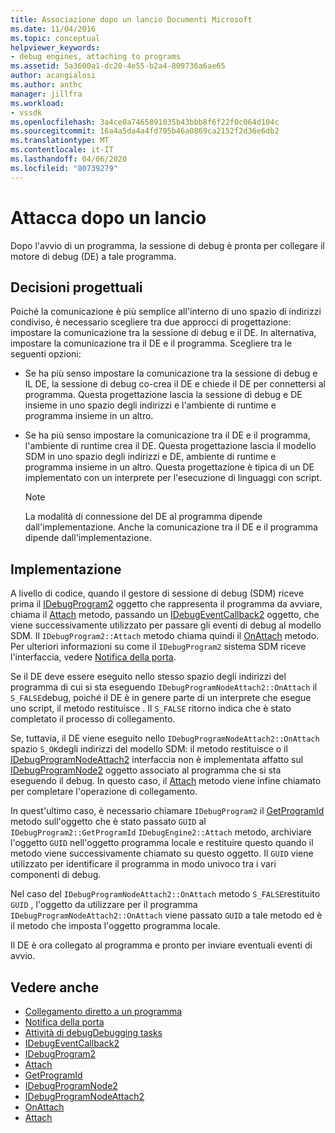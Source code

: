 ```yaml
---
title: Associazione dopo un lancio Documenti Microsoft
ms.date: 11/04/2016
ms.topic: conceptual
helpviewer_keywords:
- debug engines, attaching to programs
ms.assetid: 5a3600a1-dc20-4e55-b2a4-809736a6ae65
author: acangialosi
ms.author: anthc
manager: jillfra
ms.workload:
- vssdk
ms.openlocfilehash: 3a4ce0a7465891035b43bbb8f6f22f0c064d104c
ms.sourcegitcommit: 16a4a5da4a4fd795b46a0869ca2152f2d36e6db2
ms.translationtype: MT
ms.contentlocale: it-IT
ms.lasthandoff: 04/06/2020
ms.locfileid: "80739279"
---
```

# <a name="attach-after-a-launch"></a>Attacca dopo un lancio
Dopo l'avvio di un programma, la sessione di debug è pronta per collegare il motore di debug (DE) a tale programma.

## <a name="design-decisions"></a>Decisioni progettuali
 Poiché la comunicazione è più semplice all'interno di uno spazio di indirizzi condiviso, è necessario scegliere tra due approcci di progettazione: impostare la comunicazione tra la sessione di debug e il DE. In alternativa, impostare la comunicazione tra il DE e il programma. Scegliere tra le seguenti opzioni:

- Se ha più senso impostare la comunicazione tra la sessione di debug e IL DE, la sessione di debug co-crea il DE e chiede il DE per connettersi al programma. Questa progettazione lascia la sessione di debug e DE insieme in uno spazio degli indirizzi e l'ambiente di runtime e programma insieme in un altro.

- Se ha più senso impostare la comunicazione tra il DE e il programma, l'ambiente di runtime crea il DE. Questa progettazione lascia il modello SDM in uno spazio degli indirizzi e DE, ambiente di runtime e programma insieme in un altro. Questa progettazione è tipica di un DE implementato con un interprete per l'esecuzione di linguaggi con script.

    > [!NOTE]
    > La modalità di connessione del DE al programma dipende dall'implementazione. Anche la comunicazione tra il DE e il programma dipende dall'implementazione.

## <a name="implementation"></a>Implementazione
 A livello di codice, quando il gestore di sessione di debug (SDM) riceve prima il [IDebugProgram2](../../extensibility/debugger/reference/idebugprogram2.md) oggetto che rappresenta il programma da avviare, chiama il [Attach](../../extensibility/debugger/reference/idebugprogram2-attach.md) metodo, passando un [IDebugEventCallback2](../../extensibility/debugger/reference/idebugeventcallback2.md) oggetto, che viene successivamente utilizzato per passare gli eventi di debug al modello SDM. Il `IDebugProgram2::Attach` metodo chiama quindi il [OnAttach](../../extensibility/debugger/reference/idebugprogramnodeattach2-onattach.md) metodo. Per ulteriori informazioni su come il `IDebugProgram2` sistema SDM riceve l'interfaccia, vedere [Notifica della porta](../../extensibility/debugger/notifying-the-port.md).

 Se il DE deve essere eseguito nello stesso spazio degli indirizzi del programma di cui si sta eseguendo `IDebugProgramNodeAttach2::OnAttach` il `S_FALSE`debug, poiché il DE è in genere parte di un interprete che esegue uno script, il metodo restituisce . Il `S_FALSE` ritorno indica che è stato completato il processo di collegamento.

 Se, tuttavia, il DE viene eseguito nello `IDebugProgramNodeAttach2::OnAttach` spazio `S_OK`degli indirizzi del modello SDM: il metodo restituisce o il [IDebugProgramNodeAttach2](../../extensibility/debugger/reference/idebugprogramnodeattach2.md) interfaccia non è implementata affatto sul [IDebugProgramNode2](../../extensibility/debugger/reference/idebugprogramnode2.md) oggetto associato al programma che si sta eseguendo il debug. In questo caso, il [Attach](../../extensibility/debugger/reference/idebugengine2-attach.md) metodo viene infine chiamato per completare l'operazione di collegamento.

 In quest'ultimo caso, è necessario chiamare `IDebugProgram2` il [GetProgramId](../../extensibility/debugger/reference/idebugprogram2-getprogramid.md) metodo sull'oggetto che è stato passato `GUID` al `IDebugProgram2::GetProgramId` `IDebugEngine2::Attach` metodo, archiviare l'oggetto `GUID` nell'oggetto programma locale e restituire questo quando il metodo viene successivamente chiamato su questo oggetto. Il `GUID` viene utilizzato per identificare il programma in modo univoco tra i vari componenti di debug.

 Nel caso del `IDebugProgramNodeAttach2::OnAttach` metodo `S_FALSE`restituito `GUID` , l'oggetto da utilizzare per il programma `IDebugProgramNodeAttach2::OnAttach` viene passato `GUID` a tale metodo ed è il metodo che imposta l'oggetto programma locale.

 Il DE è ora collegato al programma e pronto per inviare eventuali eventi di avvio.

## <a name="see-also"></a>Vedere anche
- [Collegamento diretto a un programma](../../extensibility/debugger/attaching-directly-to-a-program.md)
- [Notifica della porta](../../extensibility/debugger/notifying-the-port.md)
- [Attività di debugDebugging tasks](../../extensibility/debugger/debugging-tasks.md)
- [IDebugEventCallback2](../../extensibility/debugger/reference/idebugeventcallback2.md)
- [IDebugProgram2](../../extensibility/debugger/reference/idebugprogram2.md)
- [Attach](../../extensibility/debugger/reference/idebugprogram2-attach.md)
- [GetProgramId](../../extensibility/debugger/reference/idebugprogram2-getprogramid.md)
- [IDebugProgramNode2](../../extensibility/debugger/reference/idebugprogramnode2.md)
- [IDebugProgramNodeAttach2](../../extensibility/debugger/reference/idebugprogramnodeattach2.md)
- [OnAttach](../../extensibility/debugger/reference/idebugprogramnodeattach2-onattach.md)
- [Attach](../../extensibility/debugger/reference/idebugengine2-attach.md)
